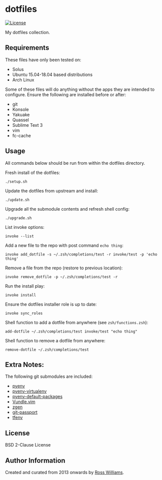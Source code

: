 dotfiles
========

[![License](https://img.shields.io/badge/License-BSD%202--Clause-brightgreen.svg?style=flat-square)](LICENSE)

My dotfiles collection.

Requirements
------------

These files have only been tested on:

* Solus
* Ubuntu 15.04-18.04 based distributions
* Arch Linux

Some of these files will do anything without the apps they are intended to configure. Ensure the following are installed before or after:

* git
* Konsole
* Yakuake
* Quassel
* Sublime Text 3
* vim
* fc-cache

Usage
-----

All commands below should be run from within the dotfiles directory.

Fresh install of the dotfiles:

```
./setup.sh
```

Update the dotfiles from upstream and install:

```
./update.sh
```

Upgrade all the submodule contents and refresh shell config:

```
./upgrade.sh
```

List invoke options:

```
invoke --list
```

Add a new file to the repo with post command `echo thing`:

```
invoke add_dotfile -s ~/.zsh/completions/test -r invoke/test -p 'echo thing'
```

Remove a file from the repo (restore to previous location):

```
invoke remove_dotfile -p ~/.zsh/completions/test -r
```

Run the install play:

```
invoke install
```

Ensure the dotfiles installer role is up to date:

```
invoke sync_roles
```

Shell function to add a dotfile from anywhere (see `zsh/functions.zsh`):

```
add-dotfile ~/.zsh/completions/test invoke/test "echo thing"
```

Shell function to remove a dotfile from anywhere:

```
remove-dotfile ~/.zsh/completions/test
```

Extra Notes:
------------

The following git submodules are included:

* [pyenv](https://github.com/pyenv/pyenv)
* [pyenv-virtualenv](https://github.com/pyenv/pyenv-virtualenv)
* [pyenv-default-packages](https://github.com/jawshooah/pyenv-default-packages)
* [Vundle.vim](https://github.com/VundleVim/Vundle.vim)
* [zgen](https://github.com/tarjoilija/zgen)
* [git-passport](https://github.com/frace/git-passport)
* [tfenv](https://github.com/Zordrak/tfenv.git)

License
-------

BSD 2-Clause License

Author Information
------------------

Created and curated from 2013 onwards by [Ross Williams](http://rosswilliams.id.au/).
